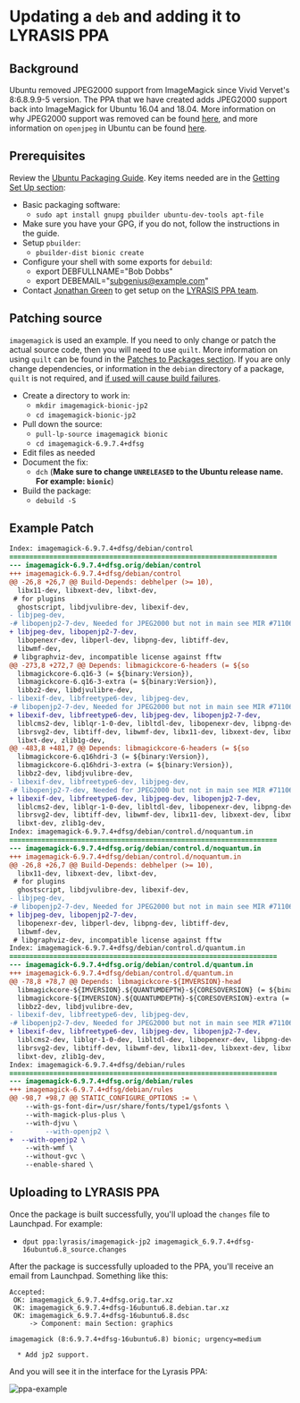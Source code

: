 # Updating a `deb` and adding it to LYRASIS PPA

## Background

Ubuntu removed JPEG2000 support from ImageMagick since Vivid Vervet's 8:6.8.9.9-5 version. The PPA that we have created adds JPEG2000 support back into ImageMagick for Ubuntu 16.04 and 18.04. More information on why JPEG2000 support was removed can be found [here](https://bugs.launchpad.net/ubuntu/+source/imagemagick/+bug/1447968), and more information on `openjpeg` in Ubuntu can be found [here](https://bugs.launchpad.net/ubuntu/+source/openjpeg2/+bug/711061).

## Prerequisites

Review the [Ubuntu Packaging Guide](http://packaging.ubuntu.com/html/). Key items needed are in the [Getting Set Up section](http://packaging.ubuntu.com/html/getting-set-up.html):

- Basic packaging software:
  - `sudo apt install gnupg pbuilder ubuntu-dev-tools apt-file`
- Make sure you have your GPG, if you do not, follow the instructions in the guide.
- Setup `pbuilder`:
  - `pbuilder-dist bionic create`
- Configure your shell with some exports for `debuild`:
  - export DEBFULLNAME="Bob Dobbs"
  - export DEBEMAIL="subgenius@example.com"
- Contact [Jonathan Green](https://github.com/jonathangreen) to get setup on the [LYRASIS PPA team](https://launchpad.net/~lyrasis).

## Patching source

`imagemagick` is used an example. If you need to only change or patch the actual source code, then you will need to use `quilt`. More information on using `quilt` can be found in the [Patches to Packages section](http://packaging.ubuntu.com/html/patches-to-packages.html). If you are only change dependencies, or information in the `debian` directory of a package, `quilt` is not required, and [if used will cause build failures](https://stackoverflow.com/questions/29634868/adding-a-file-in-a-quilt-dquilt-patch-patch-applies-correctly-by-hand-but-brea).

- Create a directory to work in:
  - `mkdir imagemagick-bionic-jp2`
  - `cd imagemagick-bionic-jp2`
- Pull down the source:
  - `pull-lp-source imagemagick bionic`
  - `cd imagemagick-6.9.7.4+dfsg`
- Edit files as needed
- Document the fix:
  - `dch` (**Make sure to change `UNRELEASED` to the Ubuntu release name. For example: `bionic`**)
- Build the package:
  - `debuild -S`

## Example Patch

```diff
Index: imagemagick-6.9.7.4+dfsg/debian/control
===================================================================
--- imagemagick-6.9.7.4+dfsg.orig/debian/control
+++ imagemagick-6.9.7.4+dfsg/debian/control
@@ -26,8 +26,7 @@ Build-Depends: debhelper (>= 10),
  libx11-dev, libxext-dev, libxt-dev,
 # for plugins
  ghostscript, libdjvulibre-dev, libexif-dev,
- libjpeg-dev,
-# libopenjp2-7-dev, Needed for JPEG2000 but not in main see MIR #711061
+ libjpeg-dev, libopenjp2-7-dev,
  libopenexr-dev, libperl-dev, libpng-dev, libtiff-dev,
  libwmf-dev,
 # libgraphviz-dev, incompatible license against fftw
@@ -273,8 +272,7 @@ Depends: libmagickcore-6-headers (= ${so
  libmagickcore-6.q16-3 (= ${binary:Version}),
  libmagickcore-6.q16-3-extra (= ${binary:Version}),
  libbz2-dev, libdjvulibre-dev,
- libexif-dev, libfreetype6-dev, libjpeg-dev,
-# libopenjp2-7-dev, Needed for JPEG2000 but not in main see MIR #711061
+ libexif-dev, libfreetype6-dev, libjpeg-dev, libopenjp2-7-dev,
  liblcms2-dev, liblqr-1-0-dev, libltdl-dev, libopenexr-dev, libpng-dev,
  librsvg2-dev, libtiff-dev, libwmf-dev, libx11-dev, libxext-dev, libxml2-dev,
  libxt-dev, zlib1g-dev,
@@ -483,8 +481,7 @@ Depends: libmagickcore-6-headers (= ${so
  libmagickcore-6.q16hdri-3 (= ${binary:Version}),
  libmagickcore-6.q16hdri-3-extra (= ${binary:Version}),
  libbz2-dev, libdjvulibre-dev,
- libexif-dev, libfreetype6-dev, libjpeg-dev,
-# libopenjp2-7-dev, Needed for JPEG2000 but not in main see MIR #711061
+ libexif-dev, libfreetype6-dev, libjpeg-dev, libopenjp2-7-dev,
  liblcms2-dev, liblqr-1-0-dev, libltdl-dev, libopenexr-dev, libpng-dev,
  librsvg2-dev, libtiff-dev, libwmf-dev, libx11-dev, libxext-dev, libxml2-dev,
  libxt-dev, zlib1g-dev,
Index: imagemagick-6.9.7.4+dfsg/debian/control.d/noquantum.in
===================================================================
--- imagemagick-6.9.7.4+dfsg.orig/debian/control.d/noquantum.in
+++ imagemagick-6.9.7.4+dfsg/debian/control.d/noquantum.in
@@ -26,8 +26,7 @@ Build-Depends: debhelper (>= 10),
  libx11-dev, libxext-dev, libxt-dev,
 # for plugins
  ghostscript, libdjvulibre-dev, libexif-dev,
- libjpeg-dev,
-# libopenjp2-7-dev, Needed for JPEG2000 but not in main see MIR #711061
+ libjpeg-dev, libopenjp2-7-dev,
  libopenexr-dev, libperl-dev, libpng-dev, libtiff-dev,
  libwmf-dev,
 # libgraphviz-dev, incompatible license against fftw
Index: imagemagick-6.9.7.4+dfsg/debian/control.d/quantum.in
===================================================================
--- imagemagick-6.9.7.4+dfsg.orig/debian/control.d/quantum.in
+++ imagemagick-6.9.7.4+dfsg/debian/control.d/quantum.in
@@ -78,8 +78,7 @@ Depends: libmagickcore-${IMVERSION}-head
  libmagickcore-${IMVERSION}.${QUANTUMDEPTH}-${CORESOVERSION} (= ${binary:Version}),
  libmagickcore-${IMVERSION}.${QUANTUMDEPTH}-${CORESOVERSION}-extra (= ${binary:Version}),
  libbz2-dev, libdjvulibre-dev,
- libexif-dev, libfreetype6-dev, libjpeg-dev,
-# libopenjp2-7-dev, Needed for JPEG2000 but not in main see MIR #711061
+ libexif-dev, libfreetype6-dev, libjpeg-dev, libopenjp2-7-dev,
  liblcms2-dev, liblqr-1-0-dev, libltdl-dev, libopenexr-dev, libpng-dev,
  librsvg2-dev, libtiff-dev, libwmf-dev, libx11-dev, libxext-dev, libxml2-dev,
  libxt-dev, zlib1g-dev,
Index: imagemagick-6.9.7.4+dfsg/debian/rules
===================================================================
--- imagemagick-6.9.7.4+dfsg.orig/debian/rules
+++ imagemagick-6.9.7.4+dfsg/debian/rules
@@ -98,7 +98,7 @@ STATIC_CONFIGURE_OPTIONS := \
 	--with-gs-font-dir=/usr/share/fonts/type1/gsfonts \
 	--with-magick-plus-plus \
 	--with-djvu \
-        --with-openjp2 \
+  --with-openjp2 \
 	--with-wmf \
 	--without-gvc \
 	--enable-shared \
```

## Uploading to LYRASIS PPA

Once the package is built successfully, you'll upload the `changes` file to Launchpad. For example:

- `dput ppa:lyrasis/imagemagick-jp2 imagemagick_6.9.7.4+dfsg-16ubuntu6.8_source.changes`

After the package is successfully uploaded to the PPA, you'll receive an email from Launchpad. Something like this:

```
Accepted:
 OK: imagemagick_6.9.7.4+dfsg.orig.tar.xz
 OK: imagemagick_6.9.7.4+dfsg-16ubuntu6.8.debian.tar.xz
 OK: imagemagick_6.9.7.4+dfsg-16ubuntu6.8.dsc
     -> Component: main Section: graphics

imagemagick (8:6.9.7.4+dfsg-16ubuntu6.8) bionic; urgency=medium

  * Add jp2 support.
```

And you will see it in the interface for the Lyrasis PPA:

![ppa-example](../assets/ppa-example.png)
